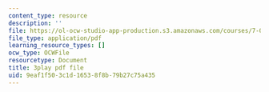 ```yaml
---
content_type: resource
description: ''
file: https://ol-ocw-studio-app-production.s3.amazonaws.com/courses/7-016-introductory-biology-fall-2018/9eaf1f503c1d16538f8b79b27c75a435_jeNPvqRXI9I.pdf
file_type: application/pdf
learning_resource_types: []
ocw_type: OCWFile
resourcetype: Document
title: 3play pdf file
uid: 9eaf1f50-3c1d-1653-8f8b-79b27c75a435
---
```

